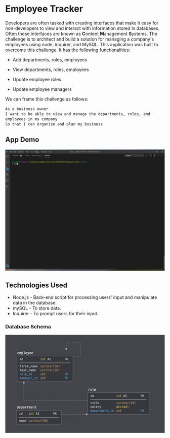 # Employee Tracker

Developers are often tasked with creating interfaces that make it easy for non-developers to view and interact with information stored in databases. Often these interfaces are known as **C**ontent **M**anagement **S**ystems. The challenge is to architect and build a solution for managing a company's employees using node, inquirer, and MySQL.
This application was built to overcome this challenge. It has the following functionalities:

  * Add departments, roles, employees

  * View departments, roles, employees

  * Update employee roles

  * Update employee managers

We can frame this challenge as follows:

```
As a business owner
I want to be able to view and manage the departments, roles, and employees in my company
So that I can organize and plan my business
```

## App Demo

![Alt text](./Assets/images/employee-tracker.gif?raw=true "App Demo")

## Technologies Used

* Node.js   - Back-end script for processing users' input and manipulate data in the database.
* mySQL     - To store data.
* Inquirer  - To prompt users for their input.

### Database Schema

![Alt text](./Assets/images/schema.png?raw=true "Database Schema Diagram")




